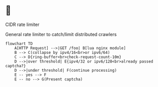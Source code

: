 # 🧃

CIDR rate limiter


General rate limiter to catch/limit distributed crawlers

```mermaid
flowchart TD
    A[HTTP Request] -->|GET /foo| B[lua nginx module]
    B --> C(collapse by ipv4/16<br>or ipv6/64)
    C --> D{ring-buffer<br>check-request-count-10m}
    D -->|over threshold| E{ipv4/32 or ipv6/128<br>already passed captcha?}
    D -->|under threshold| F(continue processing)
    E -- yes --> F
    E -- no --> G(Present captcha)
```
